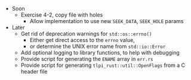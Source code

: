 - Soon
  - Exercise 4-2, copy file with holes
    - Allow implementation to use new `SEEK_DATA`, `SEEK_HOLE` params
- Later
  - Get rid of deprecation warnings for `std::os::errno()`
    - Either get direct access to the `errno` value,
    - or determine the UNIX error name from `std::io::Error`
  - Add optional logging to library functions, to help with debugging
  - Provide script for generating the `ENAME` array in `err.rs`
  - Provide script for generating `tlpi_rust::util::OpenFlags` from a
    C header file
